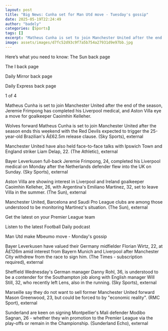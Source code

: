 ```yaml
---
layout: post
title: "Big News: Cunha set for Man Utd move - Tuesday's gossip"
date: 2025-05-19T22:24:49
author: "badely"
categories: [Sports]
tags: []
excerpt: "Matheus Cunha is set to join Manchester United after the end of the season, Aston Villa eye a move for goalkeeper Caoimhin Kelleher, plus more."
image: assets/images/d7fc52d93c9f7a5b754a27931d9e97bb.jpg
---
```


Here’s what you need to know: The Sun back page

The I back page

Daily Mirror back page

Daily Express back page

1 of 4

Matheus Cunha is set to join Manchester United after the end of the season, Jeremie Frimpong has completed his Liverpool medical, and Aston Villa eye a move for goalkeeper Caoimhin Kelleher.

Wolves forward Matheus Cunha is set to join Manchester United after the season ends this weekend with the Red Devils expected to trigger the 25-year-old Brazilian's Â£62.5m release clause. (Sky Sports), external

Manchester United have also held face-to-face talks with Ipswich Town and England striker Liam Delap, 22. (The Athletic), external

Bayer Leverkusen full-back Jeremie Frimpong, 24, completed his Liverpool medical on Monday after the Netherlands defender flew into the UK on Sunday. (Sky Sports), external

Aston Villa are showing interest in Liverpool and Ireland goalkeeper Caoimhin Kelleher, 26, with Argentina's Emiliano Martinez, 32, set to leave Villa in the summer. (The Sun), external

Manchester United, Barcelona and Saudi Pro League clubs are among those understood to be monitoring Martinez's situation. (The Sun), external

Get the latest on your Premier League team

Listen to the latest Football Daily podcast

Man Utd make Mbeumo move - Monday's gossip

Bayer Leverkusen have valued their Germany midfielder Florian Wirtz, 22, at Â£126m amid interest from Bayern Munich and Liverpool after Manchester City withdrew from the race to sign him. (The Times - subscription required), external

Sheffield Wednesday's German manager Danny Rohl, 36, is understood to be a contender for the Southampton job along with English manager Will Still, 32, who recently left Lens, also in the running. (Sky Sports), external

Marseille say they do not want to sell former Manchester United forward Mason Greenwood, 23, but could be forced to by "economic reality". (RMC Sport), external

Sunderland are keen on signing Montpellier's Mali defender Modibo Sagnan, 26 - whether they win promotion to the Premier League via the play-offs or remain in the Championship. (Sunderland Echo), external

